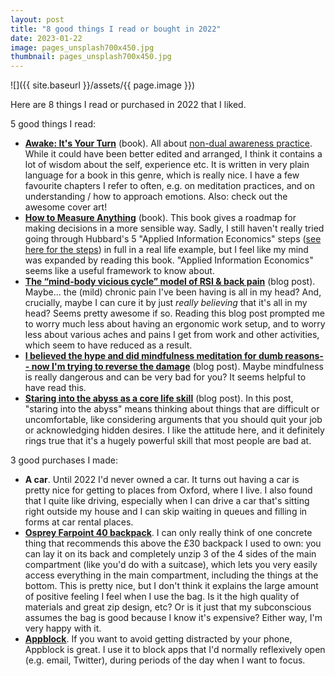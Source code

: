 ```yaml
---
layout: post
title: "8 good things I read or bought in 2022"
date: 2023-01-22
image: pages_unsplash700x450.jpg
thumbnail: pages_unsplash700x450.jpg
---
```


<meta name="twitter:image" content="pages_unsplash700x450.jpg">
<meta property="og:image" content="pages_unsplash700x450.jpg">
<meta name="image" content="pages_unsplash700x450.jpg">

![]({{ site.baseurl }}/assets/{{ page.image }})

Here are 8 things I read or purchased in 2022 that I liked.

5 good things I read:
- [**Awake: It's Your Turn**](https://www.amazon.co.uk/Awake-Your-Turn-Angelo-Dilullo-ebook/dp/B094X5DLGX) (book). All about [non-dual awareness practice](https://www.clearerthinking.org/post/can-you-experience-enlightenment-through-sam-harris-waking-up-meditation-app). While it could have been better edited and arranged, I think it contains a lot of wisdom about the self, experience etc. It is written in very plain language for a book in this genre, which is really nice. I have a few favourite chapters I refer to often, e.g. on meditation practices, and on understanding / how to approach emotions. Also: check out the awesome cover art!
- **[How to Measure Anything](https://www.lesswrong.com/posts/ybYBCK9D7MZCcdArB/how-to-measure-anything)** (book). This book gives a roadmap for making decisions in a more sensible way. Sadly, I still haven't really tried going through Hubbard's 5 "Applied Information Economics" steps ([see here for the steps](https://www.lesswrong.com/posts/ybYBCK9D7MZCcdArB/how-to-measure-anything#Applied_Information_Economics)) in full in a real life example, but I feel like my mind was expanded by reading this book. "Applied Information Economics" seems like a useful framework to know about.
- [**The “mind-body vicious cycle” model of RSI & back pain**](https://www.lesswrong.com/posts/BgBJqPv5ogsX4fLka/the-mind-body-vicious-cycle-model-of-rsi-and-back-pain) (blog post). Maybe... the (mild) chronic pain I've been having is all in my head? And, crucially, maybe I can cure it by just *really believing* that it's all in my head? Seems pretty awesome if so. Reading this blog post prompted me to worry much less about having an ergonomic work setup, and to worry less about various aches and pains I get from work and other activities, which seem to have reduced as a result.
- [**I believed the hype and did mindfulness meditation for dumb reasons-- now I'm trying to reverse the damage**](https://hollyelmore.substack.com/p/i-believed-the-hype-and-did-mindfulness-meditation-for-dumb-reasons-now-im-trying-to-reverse-the-damage) (blog post). Maybe mindfulness is really dangerous and can be very bad for you? It seems helpful to have read this.
- [**Staring into the abyss as a core life skill**](https://www.benkuhn.net/abyss/) (blog post). In this post, "staring into the abyss" means thinking about things that are difficult or uncomfortable, like considering arguments that you should quit your job or acknowledging hidden desires. I like the attitude here, and it definitely rings true that it's a hugely powerful skill that most people are bad at.

3 good purchases I made:
- **A car**. Until 2022 I'd never owned a car. It turns out having a car is pretty nice for getting to places from Oxford, where I live. I also found that I quite like driving, especially when I can drive a car that's sitting right outside my house and I can skip waiting in queues and filling in forms at car rental places.
- [**Osprey Farpoint 40 backpack**](https://www.amazon.co.uk/Osprey-Europe-Farpoint-Backpack-Gopher/dp/B09KQ2GGRX). I can only really think of one concrete thing that recommends this above the £30 backpack I used to own: you can lay it on its back and completely unzip 3 of the 4 sides of the main compartment (like you'd do with a suitcase), which lets you very easily access everything in the main compartment, including the things at the bottom. This is pretty nice, but I don't think it explains the large amount of positive feeling I feel when I use the bag. Is it the high quality of materials and great zip design, etc? Or is it just that my subconscious assumes the bag is good because I know it's expensive? Either way, I'm very happy with it.
- [**Appblock**](https://www.appblock.app/). If you want to avoid getting distracted by your phone, Appblock is great. I use it to block apps that I'd normally reflexively open (e.g. email, Twitter), during periods of the day when I want to focus.